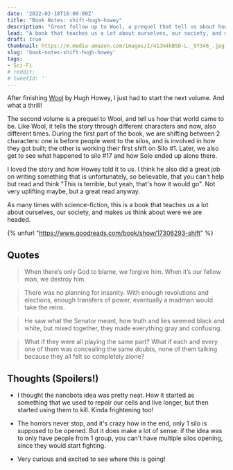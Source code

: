 ```yaml
---
date: '2022-02-18T16:00:00Z'
title: "Book Notes: shift-hugh-howey"
description: "Great follow up to Wool, a prequel that tell us about how that world came to be!"
lead: "A book that teaches us a lot about ourselves, our society, and makes us think about were we are headed!"
draft: true
thumbnail: https://m.media-amazon.com/images/I/41Jm4kBSD-L._SY346_.jpg
slug: 'book-notes-shift-hugh-howey'
tags:
- Sci-Fi
# reddit: 
# tweetId: ''
---
```


After finishing [Wool](/post/wool-silo-1) by Hugh Howey, I just had to start the next volume. And what a thrill!

The second volume is a prequel to Wool, and tell us how that world came to be. Like Wool, it tells the story through different characters and now, also different times. During the first part of the book, we are shifting between 2 characters: one is before people went to the silos, and is involved in how they got built; the other is working their first shift on Silo #1. Later, we also get to see what happened to silo #17 and how Solo ended up alone there.

I loved the story and how Howey told it to us. I think he also did a great job on writing something that is unfortunately, so believable, that you can't help but read and think "This is terrible, but yeah, that's how it would go". Not very uplifting maybe, but a great read anyway.

As many times with science-fiction, this is a book that teaches us a lot about ourselves, our society, and makes us think about were we are headed.

{% unfurl "https://www.goodreads.com/book/show/17306293-shift" %}

## Quotes

> When there’s only God to blame, we forgive him. When it’s our fellow man, we destroy him.

> There was no planning for insanity. With enough revolutions and elections, enough transfers of power, eventually a madman would take the reins.

> He saw what the Senator meant, how truth and lies seemed black and white, but mixed together, they made everything gray and confusing.

> What if they were all playing the same part? What if each and every one of them was concealing the same doubts, none of them talking because they all felt so completely alone?

## Thoughts (Spoilers!)

- I thought the nanobots idea was pretty neat. How it started as something that we used to repair our cells and live longer, but then started using them to kill. Kinda frightening too!

- The horrors never stop, and it's crazy how in the end, only 1 silo is supposed to be opened. But it does make a lot of sense: if the idea was to only have people from 1 group, you can't have multiple silos opening, since they would start fighting.

- Very curious and excited to see where this is going!
